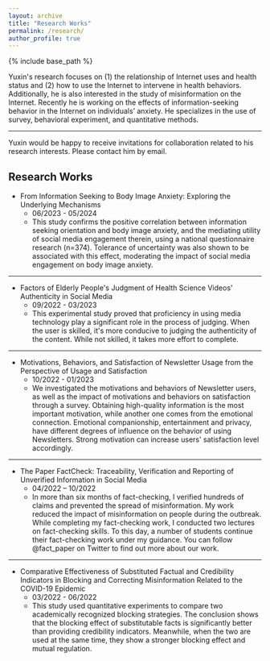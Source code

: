 ```yaml
---
layout: archive
title: "Research Works"
permalink: /research/
author_profile: true
---
```



{% include base_path %}

Yuxin's research focuses on (1) the relationship of Internet uses and health status and (2) how to use the Internet to intervene in health behaviors. Additionally, he is also interested in the study of misinformation on the Internet. Recently he is working on the effects of information-seeking behavior in the Internet on individuals’ anxiety. He specializes in the use of survey, behavioral experiment, and quantitative methods.  
***
Yuxin would be happy to receive invitations for collaboration related to his research interests. Please contact him by email.

Research Works
---

* From Information Seeking to Body Image Anxiety: Exploring the Underlying Mechanisms
  * 06/2023 - 05/2024
  * This study confirms the positive correlation between information seeking orientation and body image anxiety, and the mediating utility of social media engagement therein, using a national questionnaire research (n=374). Tolerance of uncertainty was also shown to be associated with this effect, moderating the impact of social media engagement on body image anxiety.
***
* Factors of Elderly People's Judgment of Health Science Videos' Authenticity in Social Media
  * 09/2022 - 03/2023
  * This experimental study proved that proficiency in using media technology play a significant role in the process of judging. When the user is skilled, it's more conducive to judging the authenticity of the content. While not skilled, it takes more effort to complete. 
*** 
* Motivations, Behaviors, and Satisfaction of Newsletter Usage from the Perspective of Usage and Satisfaction
  * 10/2022 - 01/2023
  * We investigated the motivations and behaviors of Newsletter users, as well as the impact of motivations and behaviors on satisfaction through a  survey. Obtaining high-quality information is the most important motivation, while another one comes from the emotional connection. Emotional companionship, entertainment and privacy, have different degrees of influence on the behavior of using Newsletters. Strong motivation can increase users' satisfaction level accordingly. 
***
* The Paper FactCheck: Traceability, Verification and Reporting of Unverified Information in Social Media
  * 04/2022 – 10/2022
  * In more than six months of fact-checking, I verified hundreds of claims and prevented the spread of misinformation. My work reduced the impact of misinformation on people during the outbreak. While completing my fact-checking work, I conducted two lectures on fact-checking skills. To this day, a number of students continue their fact-checking work under my guidance. You can follow @fact_paper on Twitter to find out more about our work. 
***
* Comparative Effectiveness of Substituted Factual and Credibility Indicators in Blocking and Correcting Misinformation Related to the COVID-19 Epidemic
  * 03/2022 - 06/2022
  * This study used quantitative experiments to compare two academically recognized  blocking strategies. The conclusion shows that the blocking effect of substitutable facts is significantly better than providing credibility indicators. Meanwhile, when the two are used at the same time, they show a stronger blocking effect and mutual regulation.
 
  

